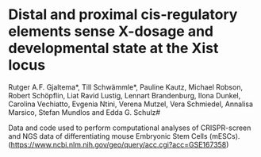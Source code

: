 # Distal and proximal cis-regulatory elements sense X-dosage and developmental state at the Xist locus

Rutger A.F. Gjaltema*, Till Schwämmle*, Pauline Kautz, Michael Robson, Robert Schöpflin, Liat Ravid Lustig, Lennart Brandenburg, Ilona Dunkel, Carolina Vechiatto, Evgenia Ntini, Verena Mutzel, Vera Schmiedel, Annalisa Marsico, Stefan Mundlos and Edda G. Schulz#   

Data and code used to perform computational analyses of CRISPR-screen and NGS data of differentiating mouse Embryonic Stem Cells (mESCs). (https://www.ncbi.nlm.nih.gov/geo/query/acc.cgi?acc=GSE167358)
